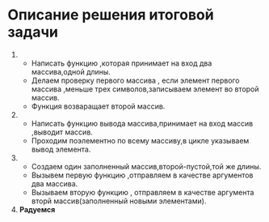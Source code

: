 # **Описание решения итоговой задачи** 
1. 
    * Написать функцию ,которая принимает на вход два массива,одной длины.
    * Делаем проверку первого массива , если элемент первого массива ,меньше трех символов,записываем элемент во второй массив.
    * Функция возваращает второй массив.
2. 
    * Написать функцию вывода массива,принимает на вход массив ,выводит массив.
    * Проходим поэлементно по всему массиву,в цикле указываем вывод элемента.
3. 
    * Создаем один заполненный массив,второй-пустой,той же длины.
    * Вызывем первую функцию ,отправляем в качестве аргументов два массива.
    * Вызываем вторую функцию , отправляем в качестве аргумента вторй массив(заполненный новыми элементами).
4. **Радуемся**